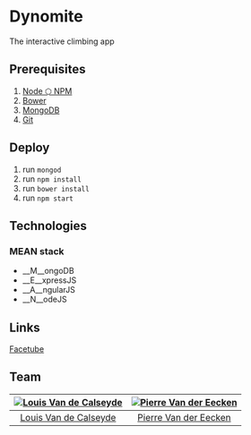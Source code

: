 # Dynomite
The interactive climbing app

## Prerequisites
1. [Node ⬡ NPM](http://nodejs.org/)
2. [Bower](http://bower.io/)
3. [MongoDB](http://www.mongodb.org/)
4. [Git](http://git-scm.com/)

## Deploy
1. run `mongod`
2. run `npm install`
3. run `bower install`
4. run `npm start`

## Technologies
### MEAN stack
* __M__ongoDB
* __E__xpressJS
* __A__ngularJS
* __N__odeJS

## Links
[Facetube](https://www.facebook.com/dynomiteapp)

## Team
[![Louis Van de Calseyde](http://integralstudios.be/img/p_louis.png)](http://twitter.com/vdclouis) | [![Pierre Van der Eecken](http://integralstudios.be/img/p_pierre.png)](http://twitter.com/peecken)
:---:|:---:
[Louis Van de Calseyde](http://twitter.com/vdclouis) | [Pierre Van der Eecken](http://twitter.com/pierrevde)
